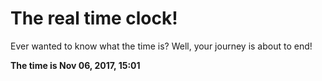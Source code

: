 # The real time clock!

Ever wanted to know what the time is? Well, your journey is about to end!

**The time is Nov 06, 2017, 15:01**